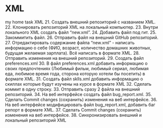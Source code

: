 # XML
my home task 
XML
 21. Создать внешний репозиторий c названием XML.
 22. Клонировать репозиторий XML на локальный компьютер.
 23. Внутри локального XML создать файл “new.xml”.
 24. Добавить файл под гит.
 25. Закоммитить файл.
 26. Отправить файл на внешний GitHub репозиторий.
 27. Отредактировать содержание файла “new.xml” - написать информацию о себе (ФИО, возраст, количество домашних животных, будущая желаемая зарплата). Всё написать в формате XML.
 28. Отправить изменения на внешний репозиторий.
 29. Создать файл preferences.xml
 30. В файл preferences.xml добавить информацию о своих предпочтениях (Любимый фильм, любимый сериал, любимая еда, любимое время года, сторона которую хотели бы посетить) в формате XML.
 31. Создать файл sklls.xml добавить информацию о скиллах которые будут изучены на курсе в формате XML
 32. Сделать коммит в одну строку.
 33. Отправить сразу 2 файла на внешний репозиторий.
 34. На веб интерфейсе создать файл bug_report.xml.
 35. Сделать Commit changes (сохранить) изменения на веб интерфейсе.
 36. На веб интерфейсе модифицировать файл bug_report.xml, добавить баг репорт в формате XML.
 37. Сделать Commit changes (сохранить) изменения на веб интерфейсе.
 38. Синхронизировать внешний и локальный репозиторий XML
